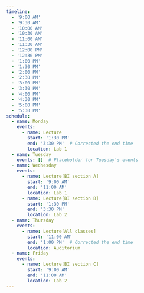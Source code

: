 ```yaml
---
timeline:
  - '9:00 AM'
  - '9:30 AM'
  - '10:00 AM'
  - '10:30 AM'
  - '11:00 AM'
  - '11:30 AM'
  - '12:00 PM'
  - '12:30 PM'
  - '1:00 PM'
  - '1:30 PM'
  - '2:00 PM'
  - '2:30 PM'
  - '3:00 PM'
  - '3:30 PM'
  - '4:00 PM'
  - '4:30 PM'
  - '5:00 PM'
  - '5:30 PM'
schedule:
  - name: Monday
    events:
      - name: Lecture
        start: '1:30 PM'
        end: '3:30 PM'  # Corrected the end time
        location: Lab 1
  - name: Tuesday
    events: []  # Placeholder for Tuesday's events
  - name: Wednesday
    events:
      - name: Lecture[BI section A]
        start: '9:00 AM'
        end: '11:00 AM'
        location: Lab 1
      - name: Lecture[BI section B]
        start: '1:30 PM'
        end: '3:30 PM'
        location: Lab 2
  - name: Thursday
    events:
      - name: Lecture[All classes]
        start: '11:00 AM'
        end: '1:00 PM'  # Corrected the end time
        location: Auditorium
  - name: Friday
    events:
      - name: Lecture[BI section C]
        start: '9:00 AM'
        end: '11:00 AM'
        location: Lab 2
---
```

